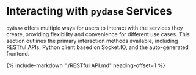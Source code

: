 # Interacting with `pydase` Services

`pydase` offers multiple ways for users to interact with the services they create, providing flexibility and convenience for different use cases. This section outlines the primary interaction methods available, including RESTful APIs, Python client based on Socket.IO, and the auto-generated frontend.

{%
   include-markdown "./RESTful API.md"
   heading-offset=1
%}

